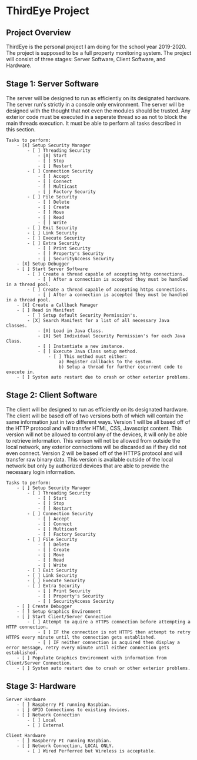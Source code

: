 # ThirdEye Project
## Project Overview
ThirdEye is the personal project I am doing for the school year 2019-2020. The project is supposed to be a full property monitoring system. The project will consist of three stages: Server Software, Client Software, and Hardware.

## Stage 1: Server Software
The server will be designed to run as efficiently on its designated hardware. The server run's strictly in a console only environment. The server will be designed with the thought that not even the modules should be trusted. Any exterior code must be executed in a seperate thread so as not to block the main threads execution. It must be able to perform all tasks described in this section.

    Tasks to perform:
        - [X] Setup Security Manager
            - [ ] Threading Security
                - [X] Start
                - [ ] Stop
                - [ ] Restart
            - [ ] Connection Security
                - [ ] Accept
                - [ ] Connect
                - [ ] Multicast
                - [ ] Factory Security
            - [ ] File Security
                - [ ] Delete
                - [ ] Create
                - [ ] Move
                - [ ] Read
                - [ ] Write
            - [ ] Exit Security
            - [ ] Link Security
            - [ ] Execute Security
            - [ ] Extra Security
                - [ ] Print Security
                - [ ] Property's Security
                - [ ] SecurityAccess Security
        - [X] Setup Debugger
        - [ ] Start Server Software
            - [ ] Create a thread capable of accepting http connections.
                - [ ] After a connection is accepted they must be handled in a thread pool.
            - [ ] Create a thread capable of accepting https connections.
                - [ ] After a connection is accepted they must be handled in a thread pool.
        - [X] Create a Callback Manager
        - [ ] Read in Manifest
            - [ ] Setup default Security Permission's.
            - [X] Search Manifest for a list of all necessary Java Classes.
                - [X] Load in Java Class.
                - [X] Set Individual Security Permission's for each Java Class.
                - [ ] Instantiate a new instance.
                - [ ] Execute Java Class setup method.
                    - [ ] This method must either:
                        a) Register callbacks to the system.
                        b) Setup a thread for further cocurrent code to execute in.
        - [ ] System auto restart due to crash or other exterior problems.

## Stage 2: Client Software
The client will be designed to run as efficiently on its designated hardware. The client will be based off of two versions both of which will contain the same information just in two different ways. Version 1 will be all based off of the HTTP protocol and will transfer HTML, CSS, Javascript content. This version will not be allowed to control any of the devices, it will only be able to retrieve information. This verison will not be allowed from outside the local network, any exterior connections will be discarded as if they did not even connect. Version 2 will be based off of the HTTPS protocol and will transfer raw binary data. This version is available outside of the local network but only by authorized devices that are able to provide the necessary login information.

    Tasks to perform:
        - [ ] Setup Security Manager 
            - [ ] Threading Security
                - [ ] Start
                - [ ] Stop
                - [ ] Restart
            - [ ] Connection Security
                - [ ] Accept
                - [ ] Connect
                - [ ] Multicast
                - [ ] Factory Security
            - [ ] File Security
                - [ ] Delete
                - [ ] Create
                - [ ] Move
                - [ ] Read
                - [ ] Write
            - [ ] Exit Security
            - [ ] Link Security
            - [ ] Execute Security
            - [ ] Extra Security
                - [ ] Print Security
                - [ ] Property's Security
                - [ ] SecurityAccess Security
        - [ ] Create Debugger
        - [ ] Setup Graphics Environment
        - [ ] Start Client/Server Connection
            - [ ] Attempt to aquire a HTTPS connection before attempting a HTTP connection.
                - [ ] IF the connection is not HTTPS then attempt to retry HTTPS every minute until the connection gets established.
                - [ ] IF neither connection is acquired then display a error message, retry every minute until either connection gets established.
        - [ ] Populate Graphics Environment with information from Client/Server Connection.
        - [ ] System auto restart due to crash or other exterior problems.


## Stage 3: Hardware
    Server Hardware
        - [ ] Raspberry PI running Raspbian.
        - [ ] GPIO Connections to existing devices.
        - [ ] Network Connection
            - [ ] Local
            - [ ] External
    
    Client Hardware
        - [ ] Raspberry PI running Raspbian.
        - [ ] Network Connection, LOCAL ONLY.
            - [ ] Wired Perferred but Wireless is acceptable.
